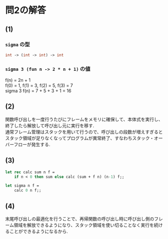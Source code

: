 # 問2の解答

## (1)

### `sigma` の型

```ocaml
int -> (int -> int) -> int 
```

### `sigma 3 (fun n -> 2 * n + 1)` の値

f(n) = 2n + 1  
f(0) = 1, f(1) = 3, f(2) = 5, f(3) = 7  
sigma 3 f(n) = 7 + 5 + 3 + 1 = 16  

## (2)
関数呼び出しを一度行うたびにフレームをメモリに確保して、本体式を実行し、終了したら解放して呼び出し元に実行を移す.  
通常フレーム管理はスタックを用いて行うので、呼び出しの段数が増えすぎるとスタック領域が足りなくなってプログラムが異常終了、すなわちスタック・オーバーフローが発生する.

## (3)

```ocaml
let rec calc sum n f =
    if n < 0 then sum else calc (sum + f n) (n-1) f;;

let sigma n f =
    calc 0 n f;;
```

## (4)
末尾呼び出しの最適化を行うことで、再帰関数の呼び出し時に呼び出し側のフレーム領域を解放できるようになり、スタック領域を使い切ることなく実行を続けることができるようになるから.
